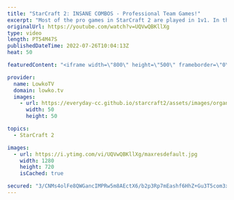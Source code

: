```yaml
---
title: "StarCraft 2: INSANE COMBOS - Professional Team Games!"
excerpt: "Most of the pro games in StarCraft 2 are played in 1v1. In this video we watch professional gamers face off against each other in 2v2 instead.  00:00 Serral & Mixu vs Spirit & Elazer 25:20 Serral & Mixu vs Rattata vs Skillous  Support my work on Patreon: https://www.patreon.com/lowkotv Become a YouTube"
originalUrl: https://youtube.com/watch?v=UQVwQBKllXg
type: video
length: PT54M47S
publishedDateTime: 2022-07-26T10:04:13Z
heat: 50

featuredContent: "<iframe width=\"800\" height=\"500\" frameborder=\"0\" src=\"https://www.youtube.com/embed/UQVwQBKllXg\" allow=\"accelerometer; autoplay; encrypted-media; gyroscope; picture-in-picture\" allowfullscreen></iframe>"

provider:
  name: LowkoTV
  domain: lowko.tv
  images:
    - url: https://everyday-cc.github.io/starcraft2/assets/images/organizations/lowko.tv-50x50.jpg
      width: 50
      height: 50

topics:
  - StarCraft 2

images:
  - url: https://i.ytimg.com/vi/UQVwQBKllXg/maxresdefault.jpg
    width: 1280
    height: 720
    isCached: true

secured: "3/CNMs4olFe8QWGancIMPRw5m8AEctX6/b2p3Rp7mEashf6HhZ+Gu3T5com3xhZey2noW5crUv4nG5vLlVANVNv1yN2zcE6fkAGQZPK2OWIUOHr9Qxm5NBk3BTGX/vNC/QiISZxVx2wPfTUJU5SMmPEC6WxI0cAub3DmjhMc4SjggTcHpi5zcQE5h8Come7OoJD2MA+oNG7HwaLU1e0lnLud2BlJXwmtbrF/hj0rX04o5ywOR09BdEmhbfnGAQbyCJSN4/Mwyii8QWAXDit6hs+kN6Rv91ZuLqAtZ96YJrmgoshxDyfOwi68f3ugWZlWh3omUwDh+tH4S0vLX8vjqAJ9euyPCVAlOanJs/S1yYtrjZQO8uLi87nNiBbs4Sn6QCoz0P3ry+2XENqS9as4MessPB17KXG9H4CGP+0bGKI=;Tuk41D9Nm/hyo20suOTwcw=="
---
```


